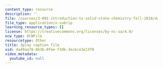 ```yaml
---
content_type: resource
description: ''
file: /courses/3-091-introduction-to-solid-state-chemistry-fall-2018/4a49aa788b3b0feef3db3ecbce3e13f0_Ht_6qEzMjh4.srt
file_type: application/x-subrip
learning_resource_types: []
license: https://creativecommons.org/licenses/by-nc-sa/4.0/
ocw_type: OCWFile
resourcetype: Other
title: 3play caption file
uid: 4a49aa78-8b3b-0fee-f3db-3ecbce3e13f0
video_metadata:
  youtube_id: null
---
```

